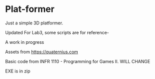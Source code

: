 # Plat-former

Just a simple 3D platformer. 
  
  Updated For Lab3, some scripts are for reference-

  A work in progress
  
  Assets from https://quaternius.com
    
  Basic code from INFR 1110 - Programming for Games II. WILL CHANGE
  
  EXE is in zip
